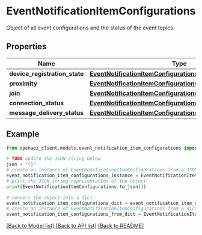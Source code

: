 # EventNotificationItemConfigurations

Object of all event configurations and the status of the event topics.

## Properties

Name | Type | Description | Notes
------------ | ------------- | ------------- | -------------
**device_registration_state** | [**EventNotificationItemConfigurationsDeviceRegistrationState**](EventNotificationItemConfigurationsDeviceRegistrationState.md) |  | [optional] 
**proximity** | [**EventNotificationItemConfigurationsProximity**](EventNotificationItemConfigurationsProximity.md) |  | [optional] 
**join** | [**EventNotificationItemConfigurationsJoin**](EventNotificationItemConfigurationsJoin.md) |  | [optional] 
**connection_status** | [**EventNotificationItemConfigurationsConnectionStatus**](EventNotificationItemConfigurationsConnectionStatus.md) |  | [optional] 
**message_delivery_status** | [**EventNotificationItemConfigurationsMessageDeliveryStatus**](EventNotificationItemConfigurationsMessageDeliveryStatus.md) |  | [optional] 

## Example

```python
from openapi_client.models.event_notification_item_configurations import EventNotificationItemConfigurations

# TODO update the JSON string below
json = "{}"
# create an instance of EventNotificationItemConfigurations from a JSON string
event_notification_item_configurations_instance = EventNotificationItemConfigurations.from_json(json)
# print the JSON string representation of the object
print(EventNotificationItemConfigurations.to_json())

# convert the object into a dict
event_notification_item_configurations_dict = event_notification_item_configurations_instance.to_dict()
# create an instance of EventNotificationItemConfigurations from a dict
event_notification_item_configurations_from_dict = EventNotificationItemConfigurations.from_dict(event_notification_item_configurations_dict)
```
[[Back to Model list]](../README.md#documentation-for-models) [[Back to API list]](../README.md#documentation-for-api-endpoints) [[Back to README]](../README.md)


